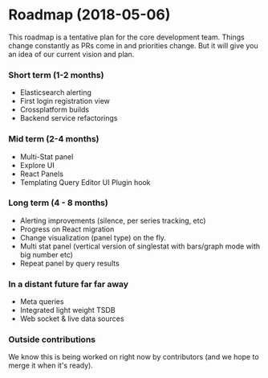 # Roadmap (2018-05-06)

This roadmap is a tentative plan for the core development team. Things change constantly as PRs come in and priorities change. 
But it will give you an idea of our current vision and plan. 
  
### Short term (1-2 months)

  - Elasticsearch alerting
  - First login registration view
  - Crossplatform builds
  - Backend service refactorings
  
### Mid term (2-4 months)
  - Multi-Stat panel
  - Explore UI 
  - React Panels 
  - Templating Query Editor UI Plugin hook
  
### Long term (4 - 8 months)

- Alerting improvements (silence, per series tracking, etc)
- Progress on React migration
- Change visualization (panel type) on the fly. 
- Multi stat panel (vertical version of singlestat with bars/graph mode with big number etc) 
- Repeat panel by query results 

### In a distant future far far away

- Meta queries 
- Integrated light weight TSDB
- Web socket & live data sources

### Outside contributions
We know this is being worked on right now by contributors (and we hope to merge it when it's ready). 

